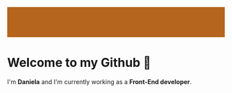 <img src="background.jpg" height="70" width="1000"> 

# Welcome to my Github 👋

I'm **Daniela** and I'm currently working as a **Front-End developer**.

